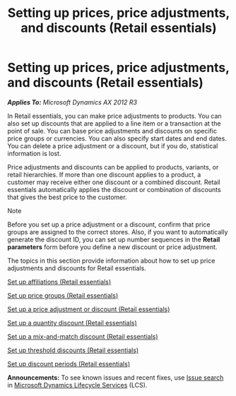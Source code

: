﻿---
title: Setting up prices, price adjustments, and discounts (Retail essentials)
TOCTitle: Setting up prices, price adjustments, and discounts (Retail essentials)
ms:assetid: ef438220-2a2f-45f4-a923-76a107296c9f
ms:mtpsurl: https://technet.microsoft.com/en-us/library/Dn736973(v=AX.60)
ms:contentKeyID: 62200450
ms.date: 12/17/2014
mtps_version: v=AX.60
---

# Setting up prices, price adjustments, and discounts (Retail essentials) 


_**Applies To:** Microsoft Dynamics AX 2012 R3_

In Retail essentials, you can make price adjustments to products. You can also set up discounts that are applied to a line item or a transaction at the point of sale. You can base price adjustments and discounts on specific price groups or currencies. You can also specify start dates and end dates. You can delete a price adjustment or a discount, but if you do, statistical information is lost.

Price adjustments and discounts can be applied to products, variants, or retail hierarchies. If more than one discount applies to a product, a customer may receive either one discount or a combined discount. Retail essentials automatically applies the discount or combination of discounts that gives the best price to the customer.


> [!NOTE]
> <P>Before you set up a price adjustment or a discount, confirm that price groups are assigned to the correct stores. Also, if you want to automatically generate the discount ID, you can set up number sequences in the <STRONG>Retail parameters</STRONG> form before you define a new discount or price adjustment.</P>



The topics in this section provide information about how to set up price adjustments and discounts for Retail essentials.

[Set up affiliations (Retail essentials)](set-up-affiliations-retail-essentials.md)

[Set up price groups (Retail essentials)](set-up-price-groups-retail-essentials.md)

[Set up a price adjustment or discount (Retail essentials)](set-up-a-price-adjustment-or-discount-retail-essentials.md)

[Set up a quantity discount (Retail essentials)](set-up-a-quantity-discount-retail-essentials.md)

[Set up a mix-and-match discount (Retail essentials)](set-up-a-mix-and-match-discount-retail-essentials.md)

[Set up threshold discounts (Retail essentials)](set-up-threshold-discounts-retail-essentials.md)

[Set up discount periods (Retail essentials)](set-up-discount-periods-retail-essentials.md)

  
**Announcements:** To see known issues and recent fixes, use [Issue search](http://go.microsoft.com/fwlink/?linkid=389258) in [Microsoft Dynamics Lifecycle Services](http://go.microsoft.com/fwlink/?linkid=306505) (LCS).


